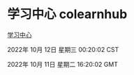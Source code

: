 # 学习中心 colearnhub
[学习中心](http://27.19.33.125:56308/colearnhub/)

2022年 10月 12日 星期三 00:20:02 CST

2022年 10月 11日 星期二 16:20:02 GMT
